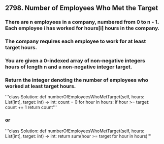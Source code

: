 ## 2798. Number of Employees Who Met the Target

### There are n employees in a company, numbered from 0 to n - 1. Each employee i has worked for hours[i] hours in the company.
### The company requires each employee to work for at least target hours.
### You are given a 0-indexed array of non-negative integers hours of length n and a non-negative integer target.
### Return the integer denoting the number of employees who worked at least target hours.



'''class Solution:
    def numberOfEmployeesWhoMetTarget(self, hours: List[int], target: int) -> int:
        count = 0
        for hour in hours:
            if hour >= target:
                count += 1
        return count'''

### or

'''class Solution:
    def numberOfEmployeesWhoMetTarget(self, hours: List[int], target: int) -> int:
        return sum(hour >= target for hour in hours)'''